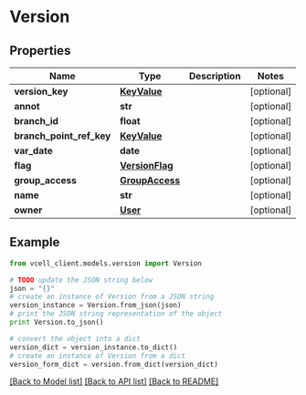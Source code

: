 # Version


## Properties
Name | Type | Description | Notes
------------ | ------------- | ------------- | -------------
**version_key** | [**KeyValue**](KeyValue.md) |  | [optional] 
**annot** | **str** |  | [optional] 
**branch_id** | **float** |  | [optional] 
**branch_point_ref_key** | [**KeyValue**](KeyValue.md) |  | [optional] 
**var_date** | **date** |  | [optional] 
**flag** | [**VersionFlag**](VersionFlag.md) |  | [optional] 
**group_access** | [**GroupAccess**](GroupAccess.md) |  | [optional] 
**name** | **str** |  | [optional] 
**owner** | [**User**](User.md) |  | [optional] 

## Example

```python
from vcell_client.models.version import Version

# TODO update the JSON string below
json = "{}"
# create an instance of Version from a JSON string
version_instance = Version.from_json(json)
# print the JSON string representation of the object
print Version.to_json()

# convert the object into a dict
version_dict = version_instance.to_dict()
# create an instance of Version from a dict
version_form_dict = version.from_dict(version_dict)
```
[[Back to Model list]](../README.md#documentation-for-models) [[Back to API list]](../README.md#documentation-for-api-endpoints) [[Back to README]](../README.md)


